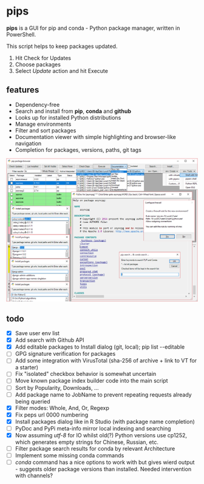 # pips
**pips** is a GUI for pip and conda - Python package manager, written in PowerShell.

This script helps to keep packages updated.


1. Hit Check for Updates
2. Choose packages
3. Select *Update* action and hit Execute

## features


- Dependency-free
- Search and install from **pip**, **conda** and **github**
- Looks up for installed Python distributions
- Manage environments
- Filter and sort packages
- Documentation viewer with simple highlighting and browser-like navigation
- Completion for packages, versions, paths, git tags


![](screenshot.png)


## todo


- [X] Save user env list
- [X] Add search with Github API
- [X] Add editable packages to Install dialog (git, local); pip list --editable
- [ ] GPG signature verification for packages
- [ ] Add some integration with VirusTotal (sha-256 of archive + link to VT for a starter)
- [ ] Fix "isolated" checkbox behavior is somewhat uncertain
- [ ] Move known package index builder code into the main script
- [ ] Sort by Popularity, Downloads, ...
- [ ] Add package name to JobName to prevent repeating requests already being queried
- [X] Filter modes: Whole, And, Or, Regexp
- [X] Fix peps url 0000 numbering
- [X] Install packages dialog like in R Studio (with package name completion)
- [ ] PyDoc and PyPi meta-info mirror local indexing and searching
- [X] Now assuming *utf-8* for IO whilst old(?) Python versions use cp1252, which generates empty strings for Chinese, Russian, etc.
- [ ] Filter package search results for conda by relevant Architecture
- [ ] Implement some missing conda commands
- [ ] *conda* command has a nice options to work with but gives wierd output - suggests older package versions than installed. Needed intervention with channels?
